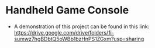 # Handheld Game Console
* A demonstration of this project can be found in this link: https://drive.google.com/drive/folders/1i-sumwz7hgBDbtQ5oWBb1bzHnPS1ZGxm?usp=sharing
